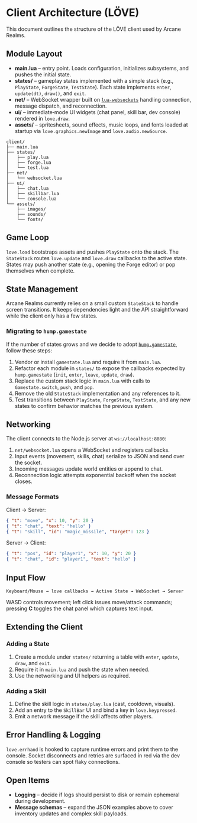 # Client Architecture (LÖVE)

This document outlines the structure of the LÖVE client used by Arcane Realms.

## Module Layout
- **main.lua** – entry point. Loads configuration, initializes subsystems, and pushes the initial state.
- **states/** – gameplay states implemented with a simple stack (e.g., `PlayState`, `ForgeState`, `TestState`). Each state
  implements `enter`, `update(dt)`, `draw()`, and `exit`.
- **net/** – WebSocket wrapper built on [`lua-websockets`](https://github.com/lipp/lua-websockets) handling connection,
  message dispatch, and reconnection.
- **ui/** – immediate‑mode UI widgets (chat panel, skill bar, dev console) rendered in `love.draw`.
- **assets/** – spritesheets, sound effects, music loops, and fonts loaded at startup via `love.graphics.newImage` and
  `love.audio.newSource`.

```
client/
├── main.lua
├── states/
│   ├── play.lua
│   ├── forge.lua
│   └── test.lua
├── net/
│   └── websocket.lua
├── ui/
│   ├── chat.lua
│   ├── skillbar.lua
│   └── console.lua
└── assets/
    ├── images/
    ├── sounds/
    └── fonts/
```

## Game Loop
`love.load` bootstraps assets and pushes `PlayState` onto the stack. The `StateStack` routes `love.update` and `love.draw`
callbacks to the active state. States may push another state (e.g., opening the Forge editor) or pop themselves when complete.

## State Management
Arcane Realms currently relies on a small custom `StateStack` to handle screen transitions.  It keeps dependencies light and
the API straightforward while the client only has a few states.

### Migrating to `hump.gamestate`
If the number of states grows and we decide to adopt [`hump.gamestate`](https://github.com/vrld/hump/blob/master/gamestate.lua),
follow these steps:
1. Vendor or install `gamestate.lua` and require it from `main.lua`.
2. Refactor each module in `states/` to expose the callbacks expected by `hump.gamestate` (`init`, `enter`, `leave`, `update`,
   `draw`).
3. Replace the custom stack logic in `main.lua` with calls to `Gamestate.switch`, `push`, and `pop`.
4. Remove the old `StateStack` implementation and any references to it.
5. Test transitions between `PlayState`, `ForgeState`, `TestState`, and any new states to confirm behavior matches the previous
   system.

## Networking
The client connects to the Node.js server at `ws://localhost:8080`:
1. `net/websocket.lua` opens a WebSocket and registers callbacks.
2. Input events (movement, skills, chat) serialize to JSON and send over the socket.
3. Incoming messages update world entities or append to chat.
4. Reconnection logic attempts exponential backoff when the socket closes.

### Message Formats

Client → Server:

```json
{ "t": "move", "x": 10, "y": 20 }
{ "t": "chat", "text": "hello" }
{ "t": "skill", "id": "magic_missile", "target": 123 }
```

Server → Client:

```json
{ "t": "pos", "id": "player1", "x": 10, "y": 20 }
{ "t": "chat", "id": "player1", "text": "hello" }
```

## Input Flow
```
Keyboard/Mouse → love callbacks → Active State → WebSocket → Server
```
WASD controls movement; left click issues move/attack commands; pressing **C** toggles the chat panel which captures text input.

## Extending the Client
### Adding a State
1. Create a module under `states/` returning a table with `enter`, `update`, `draw`, and `exit`.
2. Require it in `main.lua` and push the state when needed.
3. Use the networking and UI helpers as required.

### Adding a Skill
1. Define the skill logic in `states/play.lua` (cast, cooldown, visuals).
2. Add an entry to the `SkillBar` UI and bind a key in `love.keypressed`.
3. Emit a network message if the skill affects other players.

## Error Handling & Logging
`love.errhand` is hooked to capture runtime errors and print them to the console. Socket disconnects and retries are surfaced in
red via the dev console so testers can spot flaky connections.

## Open Items
- **Logging** – decide if logs should persist to disk or remain ephemeral during development.
- **Message schemas** – expand the JSON examples above to cover inventory updates and complex skill payloads.
